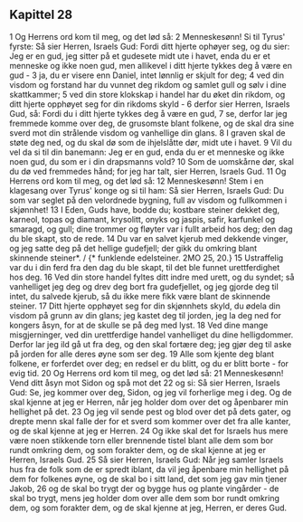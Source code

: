 ## Kapittel 28

1 Og Herrens ord kom til meg, og det lød så:
2 Menneskesønn! Si til Tyrus' fyrste: Så sier Herren, Israels Gud: Fordi ditt hjerte ophøyer seg, og du sier: Jeg er en gud, jeg sitter på et gudesete midt ute i havet, enda du er et menneske og ikke noen gud, men allikevel i ditt hjerte tykkes deg å være en gud -
3 ja, du er visere enn Daniel, intet lønnlig er skjult for deg;
4 ved din visdom og forstand har du vunnet deg rikdom og samlet gull og sølv i dine skattkammer;
5 ved din store klokskap i handel har du øket din rikdom, og ditt hjerte opphøyet seg for din rikdoms skyld -
6 derfor sier Herren, Israels Gud, så: Fordi du i ditt hjerte tykkes deg å være en gud,
7 se, derfor lar jeg fremmede komme over deg, de grusomste blant folkene, og de skal dra sine sverd mot din strålende visdom og vanhellige din glans.
8 I graven skal de støte deg ned, og du skal dø som de ihjelslåtte dør, midt ute i havet.
9 Vil du vel da si til din banemann: Jeg er en gud, enda du er et menneske og ikke noen gud, du som er i din drapsmanns vold?
10 Som de uomskårne dør, skal du dø ved fremmedes hånd; for jeg har talt, sier Herren, Israels Gud.
11 Og Herrens ord kom til meg, og det lød så:
12 Menneskesønn! Stem i en klagesang over Tyrus' konge og si til ham: Så sier Herren, Israels Gud: Du som var seglet på den velordnede bygning, full av visdom og fullkommen i skjønnhet!
13 I Eden, Guds have, bodde du; kostbare steiner dekket deg, karneol, topas og diamant, krysolitt, onyks og jaspis, safir, karfunkel og smaragd, og gull; dine trommer og fløyter var i fullt arbeid hos deg; den dag du ble skapt, sto de rede.
14 Du var en salvet kjerub med dekkende vinger, og jeg satte deg på det hellige gudefjell; der gikk du omkring blant skinnende steiner*. / {* funklende edelsteiner. 2MO 25, 20.}
15 Ustraffelig var du i din ferd fra den dag du ble skapt, til det ble funnet urettferdighet hos deg.
16 Ved din store handel fyltes ditt indre med urett, og du syndet; så vanhelliget jeg deg og drev deg bort fra gudefjellet, og jeg gjorde deg til intet, du salvede kjerub, så du ikke mere fikk være blant de skinnende steiner.
17 Ditt hjerte opphøyet seg for din skjønnhets skyld, du ødela din visdom på grunn av din glans; jeg kastet deg til jorden, jeg la deg ned for kongers åsyn, for at de skulle se på deg med lyst.
18 Ved dine mange misgjerninger, ved din urettferdige handel vanhelliget du dine helligdommer. Derfor lar jeg ild gå ut fra deg, og den skal fortære deg; jeg gjør deg til aske på jorden for alle deres øyne som ser deg.
19 Alle som kjente deg blant folkene, er forferdet over deg; en redsel er du blitt, og du er blitt borte - for evig tid.
20 Og Herrens ord kom til meg, og det lød så:
21 Menneskesønn! Vend ditt åsyn mot Sidon og spå mot det
22 og si: Så sier Herren, Israels Gud: Se, jeg kommer over deg, Sidon, og jeg vil forherlige meg i deg. Og de skal kjenne at jeg er Herren, når jeg holder dom over det og åpenbarer min hellighet på det.
23 Og jeg vil sende pest og blod over det på dets gater, og drepte menn skal falle der for et sverd som kommer over det fra alle kanter, og de skal kjenne at jeg er Herren.
24 Og ikke skal det for Israels hus mere være noen stikkende torn eller brennende tistel blant alle dem som bor rundt omkring dem, og som forakter dem, og de skal kjenne at jeg er Herren, Israels Gud.
25 Så sier Herren, Israels Gud: Når jeg samler Israels hus fra de folk som de er spredt iblant, da vil jeg åpenbare min hellighet på dem for folkenes øyne, og de skal bo i sitt land, det som jeg gav min tjener Jakob,
26 og de skal bo trygt der og bygge hus og plante vingårder - de skal bo trygt, mens jeg holder dom over alle dem som bor rundt omkring dem, og som forakter dem, og de skal kjenne at jeg, Herren, er deres Gud.
